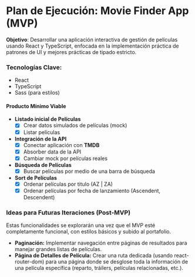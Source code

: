 # Plan de Ejecución: Movie Finder App (MVP)

**Objetivo**: Desarrollar una aplicación interactiva de gestión de películas usando React y TypeScript, enfocada en la implementación práctica de patrones de UI y mejores prácticas de tipado estricto.

### Tecnologías Clave:

- React
- TypeScript
- Sass (para estilos)

#### Producto Mínimo Viable

- **Listado inicial de Películas**
  - [x] Crear datos simulados de películas (mock)
  - [x] Listar películas
- **Integración de la API**
  - [x] Conectar aplicación con **TMDB**
  - [x] Absorber data de la API
  - [x] Cambiar mock por películas reales
- **Búsqueda de Películas**
  - [x] Buscar películas por medio de una barra de búsqueda
- **Sort de Películas**
  - [x] Ordenar películas por titulo (AZ | ZA)
  - [x] Ordenar películas por fecha de lanzamiento (Ascendent, Descendent)

### Ideas para Futuras Iteraciones (Post-MVP)

Estas funcionalidades se explorarán una vez que el MVP esté completamente funcional, con estilos básicos y subido al portafolio.

- **Paginación:**
  Implementar navegación entre páginas de resultados para manejar grandes listas de películas.
- **Página de Detalles de Película:**
  Crear una ruta dedicada (usando react-router-dom) para una página donde se desglose toda la información de una película específica (reparto, tráilers, películas relacionadas, etc.).
